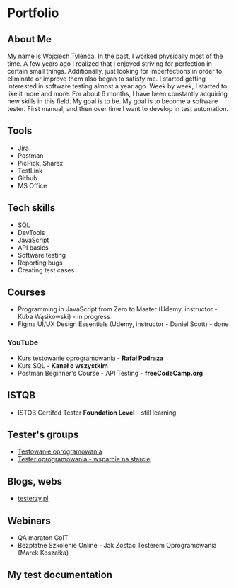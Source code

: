 # Portfolio

## About Me

My name is Wojciech Tylenda. In the past, I worked physically most of the time. A few years ago I realized that I enjoyed striving for perfection in certain small things. Additionally, just looking for imperfections in order to eliminate or improve them also began to satisfy me. I started getting interested in software testing almost a year ago. Week by week, I started to like it more and more. For about 6 months, I have been constantly acquiring new skills in this field. My goal is to be. My goal is to become a software tester. First manual, and then over time I want to develop in test automation.

## Tools

* Jira
* Postman
* PicPick, Sharex
* TestLink
* Github
* MS Office

## Tech skills
 
* SQL
* DevTools
* JavaScript
* API basics
* Software testing
* Reporting bugs
* Creating test cases

## Courses

* Programming in JavaScript from Zero to Master (Udemy,
instructor - Kuba Wąsikowski) - in progress
* Figma UI/UX Design Essentials (Udemy, instructor -
Daniel Scott) - done

### YouTube
* Kurs testowanie oprogramowania - **Rafał Podraza**
* Kurs SQL - **Kanał o wszystkim**
* Postman Beginner's Course - API Testing - **freeCodeCamp.org**

## ISTQB

* ISTQB Certifed Tester **Foundation Level** - still learning

<!-- ## Technical books read -->

## Tester's groups

* [Testowanie oprogramowania](https://www.facebook.com/groups/TestowanieOprogramowania)
* [Tester oprogramowania - wsparcie na starcie](https://www.facebook.com/groups/testeroprogramowania)

## Blogs, webs

* [testerzy.pl](https://testerzy.pl/)

## Webinars

* QA maraton GoIT
* Bezpłatne Szkolenie Online - Jak Zostać Testerem Oprogramowania (Marek Koszałka)

## My test documentation

<!-- ## My projects -->